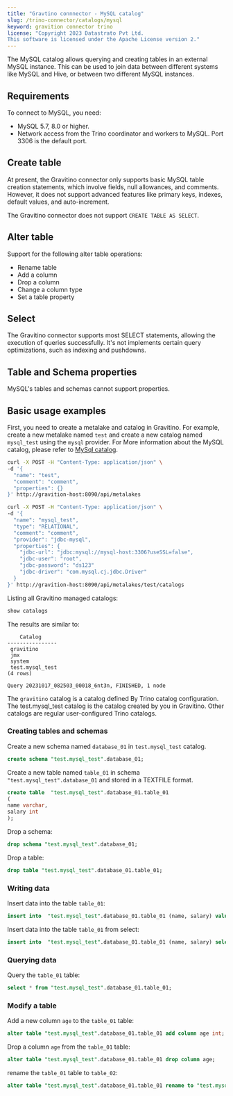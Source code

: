 ```yaml
---
title: "Gravtino connnector - MySQL catalog"
slug: /trino-connector/catalogs/mysql
keyword: gravition connector trino
license: "Copyright 2023 Datastrato Pvt Ltd.
This software is licensed under the Apache License version 2."
---
```


The MySQL catalog allows querying and creating tables in an external MySQL instance. 
This can be used to join data between different systems like MySQL and Hive, or between two different MySQL instances.

## Requirements

To connect to MySQL, you need:
- MySQL 5.7, 8.0 or higher.
- Network access from the Trino coordinator and workers to MySQL. Port 3306 is the default port.

## Create table

At present, the Gravitino connector only supports basic MySQL table creation statements, which involve fields, null allowances, and comments. 
However, it does not support advanced features like primary keys, indexes, default values, and auto-increment.

The Gravitino connector does not support `CREATE TABLE AS SELECT`.

## Alter table

Support for the following alter table operations:
- Rename table
- Add a column
- Drop a column
- Change a column type
- Set a table property

## Select

The Gravitino connector supports most SELECT statements, allowing the execution of queries successfully.
It's not implements certain query optimizations, such as indexing and pushdowns.

## Table and Schema properties

MySQL's tables and schemas cannot support properties.

## Basic usage examples

First, you need to create a metalake and catalog in Gravitino.
For example, create a new metalake named `test` and create a new catalog named `mysql_test` using the `mysql` provider.
For More information about the MySQL catalog, please refer to [MySql catalog](../docs/jdbc-mysql-catalog).

```bash
curl -X POST -H "Content-Type: application/json" \
-d '{
  "name": "test",
  "comment": "comment",
  "properties": {}
}' http://gravition-host:8090/api/metalakes

curl -X POST -H "Content-Type: application/json" \
-d '{
  "name": "mysql_test",
  "type": "RELATIONAL",
  "comment": "comment",
  "provider": "jdbc-mysql",
  "properties": {
    "jdbc-url": "jdbc:mysql://mysql-host:3306?useSSL=false",
    "jdbc-user": "root",
    "jdbc-password": "ds123"
    "jdbc-driver": "com.mysql.cj.jdbc.Driver"
  }
}' http://gravition-host:8090/api/metalakes/test/catalogs
```

Listing all Gravitino managed catalogs:

```sql 
show catalogs
```

The results are similar to:

```text
    Catalog
----------------
 gravitino
 jmx
 system
 test.mysql_test
(4 rows)

Query 20231017_082503_00018_6nt3n, FINISHED, 1 node
```

The `gravitino` catalog is a catalog defined By Trino catalog configuration. 
The test.mysql_test catalog is the catalog created by you in Gravitino.
Other catalogs are regular user-configured Trino catalogs.

### Creating tables and schemas

Create a new schema named `database_01` in `test.mysql_test` catalog.

```sql
create schema "test.mysql_test".database_01;
```

Create a new table named `table_01` in schema `"test.mysql_test".database_01` and stored in a TEXTFILE format.

```sql
create table  "test.mysql_test".database_01.table_01
(
name varchar,
salary int
);
```

Drop a schema:

```sql
drop schema "test.mysql_test".database_01;
```

Drop a table:

```sql
drop table "test.mysql_test".database_01.table_01;
```

### Writing data

Insert data into the table `table_01`:

```sql
insert into  "test.mysql_test".database_01.table_01 (name, salary) values ('ice', 12);
```

Insert data into the table `table_01` from select:

```sql
insert into  "test.mysql_test".database_01.table_01 (name, salary) select * from "test.mysql_test".database_01.table_01;
```

### Querying data

Query the `table_01` table:

```sql
select * from "test.mysql_test".database_01.table_01;
```

### Modify a table

Add a new column `age` to the `table_01` table:

```sql
alter table "test.mysql_test".database_01.table_01 add column age int;
```

Drop a column `age` from the `table_01` table:

```sql
alter table "test.mysql_test".database_01.table_01 drop column age;
```

rename the `table_01` table to `table_02`:

```sql
alter table "test.mysql_test".database_01.table_01 rename to "test.mysql_test".database_01.table_02;
```